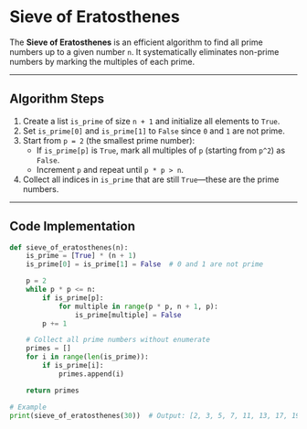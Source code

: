 # Sieve of Eratosthenes

The **Sieve of Eratosthenes** is an efficient algorithm to find all prime numbers up to a given number `n`. It systematically eliminates non-prime numbers by marking the multiples of each prime.

---

## Algorithm Steps
1. Create a list `is_prime` of size `n + 1` and initialize all elements to `True`.
2. Set `is_prime[0]` and `is_prime[1]` to `False` since `0` and `1` are not prime.
3. Start from `p = 2` (the smallest prime number):
   - If `is_prime[p]` is `True`, mark all multiples of `p` (starting from `p^2`) as `False`.
   - Increment `p` and repeat until `p * p > n`.
4. Collect all indices in `is_prime` that are still `True`—these are the prime numbers.

---

## Code Implementation

```python
def sieve_of_eratosthenes(n):
    is_prime = [True] * (n + 1)
    is_prime[0] = is_prime[1] = False  # 0 and 1 are not prime

    p = 2
    while p * p <= n:
        if is_prime[p]:
            for multiple in range(p * p, n + 1, p):
                is_prime[multiple] = False
        p += 1

    # Collect all prime numbers without enumerate
    primes = []
    for i in range(len(is_prime)):
        if is_prime[i]:
            primes.append(i)

    return primes

# Example
print(sieve_of_eratosthenes(30))  # Output: [2, 3, 5, 7, 11, 13, 17, 19, 23, 29]
